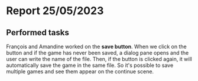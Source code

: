 # Report 25/05/2023

## Performed tasks

François and Amandine worked on the __save button__. When we click on the button and if the game has never been saved, a dialog pane opens and the user can write the name of the file. Then, if the button is clicked again, it will automatically save the game in the same file. So it's possible to save multiple games and see them appear on the continue scene.
